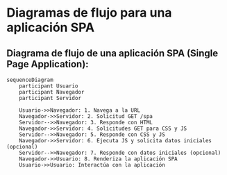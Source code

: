 # Diagramas de flujo para una aplicación SPA 

## Diagrama de flujo de una aplicación SPA (Single Page Application):

```mermaid
sequenceDiagram
    participant Usuario
    participant Navegador
    participant Servidor

    Usuario->>Navegador: 1. Navega a la URL
    Navegador->>Servidor: 2. Solicitud GET /spa
    Servidor-->>Navegador: 3. Responde con HTML
    Navegador->>Servidor: 4. Solicitudes GET para CSS y JS
    Servidor-->>Navegador: 5. Responde con CSS y JS
    Navegador->>Servidor: 6. Ejecuta JS y solicita datos iniciales (opcional)
    Servidor-->>Navegador: 7. Responde con datos iniciales (opcional)
    Navegador->>Usuario: 8. Renderiza la aplicación SPA
    Usuario->>Usuario: Interactúa con la aplicación


